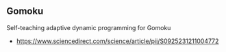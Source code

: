 ## Gomoku 

Self-teaching adaptive dynamic programming for Gomoku
* https://www.sciencedirect.com/science/article/pii/S0925231211004772
